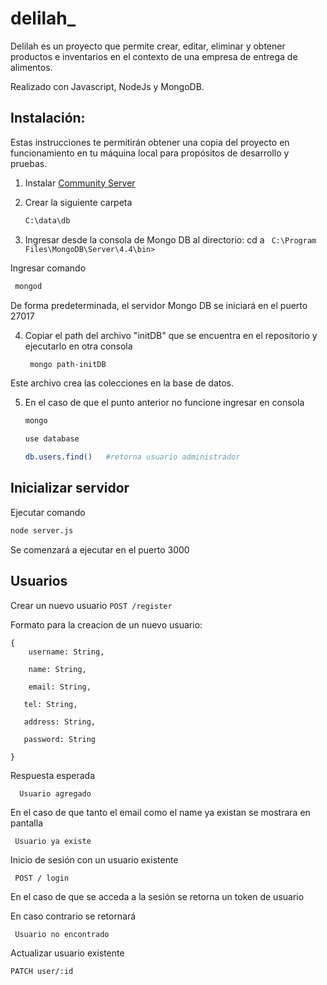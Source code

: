 # delilah_

Delilah es un proyecto que permite crear, editar, eliminar y obtener productos e inventarios en el contexto de una empresa de entrega de alimentos.


Realizado con Javascript, NodeJs y MongoDB.

## Instalación:
Estas instrucciones te permitirán obtener una copia del proyecto en funcionamiento en tu máquina local para propósitos de desarrollo y pruebas.

1) Instalar [Community Server](https://www.mongodb.com/) 


2) Crear la siguiente carpeta

    ```bash
    C:\data\db
     ```
3) Ingresar desde la consola de Mongo DB al directorio:
cd a ``` C:\Program Files\MongoDB\Server\4.4\bin>```


 Ingresar comando 
 
 ```bash 
  mongod
  ```
 
 
  De forma predeterminada, el servidor Mongo DB se iniciará en el puerto 27017

4) Copiar el path del archivo "initDB" que se encuentra en el repositorio y ejecutarlo en otra consola


     ```bash
      mongo path-initDB
     ```
     
Este archivo crea las colecciones en la base de datos. 

5) En el caso de que el punto anterior no funcione ingresar en consola


    ```bash
    mongo
    ```



      ```bash 
      use database
      ```
      
      
      
      
      ``` bash
      db.users.find()   #retorna usuario administrador 
      ``` 
  
 
 
 ## Inicializar servidor 
 
 Ejecutar comando 
 ``` bash
 node server.js
  ```
 
 
 
 
 Se comenzará a ejecutar en el puerto 3000
 
 
 
 ## Usuarios
 
  Crear un nuevo usuario
  ``
   POST /register
  ``
  
  
  Formato para la creacion de un nuevo usuario:
  
  ```
  {
      username: String,
    
      name: String,
    
      email: String,
    
     tel: String,
    
     address: String,
    
     password: String
     
  }
  ```
  
  Respuesta esperada 
  ```
    Usuario agregado
  ```
  
  En el caso de que tanto el email como el name ya existan se mostrara en pantalla
  
  ```
   Usuario ya existe
 ```
 
 Inicio de sesión con un usuario existente
 
 ```
  POST / login
```

En el caso de que se acceda a la sesión se retorna un token de usuario

En caso contrario se retornará 

```
 Usuario no encontrado 
```

Actualizar usuario existente 

```
PATCH user/:id

